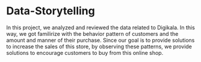 # Data-Storytelling

In this project, we analyzed and reviewed the data related to Digikala. In this way, we got familirize with the behavior pattern of customers and the amount and manner of their purchase. Since our goal is to provide solutions to increase the sales of this store, by observing these patterns, we provide solutions to encourage customers to buy from this online shop.
